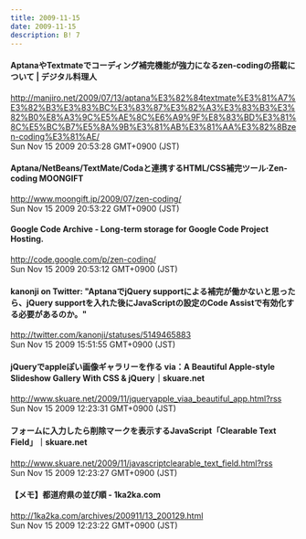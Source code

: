 ```yaml
---
title: 2009-11-15
date: 2009-11-15
description: B! 7
---
```


#### AptanaやTextmateでコーディング補完機能が強力になるzen-codingの搭載について | デジタル料理人
http://manjiro.net/2009/07/13/aptana%E3%82%84textmate%E3%81%A7%E3%82%B3%E3%83%BC%E3%83%87%E3%82%A3%E3%83%B3%E3%82%B0%E8%A3%9C%E5%AE%8C%E6%A9%9F%E8%83%BD%E3%81%8C%E5%BC%B7%E5%8A%9B%E3%81%AB%E3%81%AA%E3%82%8Bzen-coding%E3%81%AE/<br>
Sun Nov 15 2009 20:53:28 GMT+0900 (JST)<br>


#### Aptana/NetBeans/TextMate/Codaと連携するHTML/CSS補完ツール·Zen-coding MOONGIFT
http://www.moongift.jp/2009/07/zen-coding/<br>
Sun Nov 15 2009 20:53:22 GMT+0900 (JST)<br>


#### Google Code Archive - Long-term storage for Google Code Project Hosting.
http://code.google.com/p/zen-coding/<br>
Sun Nov 15 2009 20:53:12 GMT+0900 (JST)<br>


#### kanonji on Twitter: "AptanaでjQuery supportによる補完が働かないと思ったら、jQuery supportを入れた後にJavaScriptの設定のCode Assistで有効化する必要があるのか。"
http://twitter.com/kanonji/statuses/5149465883<br>
Sun Nov 15 2009 15:51:55 GMT+0900 (JST)<br>


#### jQueryでappleぽい画像ギャラリーを作る via：A Beautiful Apple-style Slideshow Gallery With CSS & jQuery｜skuare.net
http://www.skuare.net/2009/11/jqueryapple_viaa_beautiful_app.html?rss<br>
Sun Nov 15 2009 12:23:31 GMT+0900 (JST)<br>


#### フォームに入力したら削除マークを表示するJavaScript「Clearable Text Field」｜skuare.net
http://www.skuare.net/2009/11/javascriptclearable_text_field.html?rss<br>
Sun Nov 15 2009 12:23:27 GMT+0900 (JST)<br>


#### 【メモ】都道府県の並び順 - 1ka2ka.com
http://1ka2ka.com/archives/200911/13_200129.html<br>
Sun Nov 15 2009 12:23:22 GMT+0900 (JST)<br>


